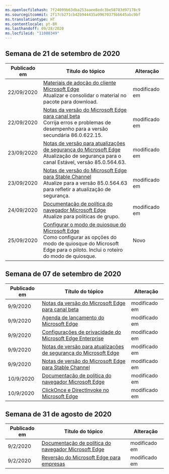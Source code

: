 ```yaml
---
ms.openlocfilehash: 7f24099b63dba253aaee8edc3be58783d97178c9
ms.sourcegitcommit: 2f17cb271cb42b944435a99670375bb645abc9bf
ms.translationtype: HT
ms.contentlocale: pt-BR
ms.lasthandoff: 09/28/2020
ms.locfileid: "11088349"
---
```

<!-- This file is generated automatically each week. Changes made to this file will be overwritten.-->




## Semana de 21 de setembro de 2020


| Publicado em |Título do tópico | Alteração |
|------|------------|--------|
| 22/09/2020 | [Materiais de adoção do cliente Microsoft Edge](/DeployEdge/microsoft-edge-customer-adoption-kit)<br>Atualizar e consolidar o material no pacote para download. | modificado em |
| 22/09/2020 | [Notas da versão do Microsoft Edge para canal beta](/DeployEdge/microsoft-edge-relnote-beta-channel)<br>Corrija erros e problemas de desempenho para a versão secundária 86.0.622.15. | modificado em |
| 23/09/2020 | [Notas de versão para atualizações de segurança do Microsoft Edge](/DeployEdge/microsoft-edge-relnotes-security)<br>Atualização de segurança para o canal Estável, versão 85.0.564.63. | modificado em |
| 23/09/2020 | [Notas de versão do Microsoft Edge para Stable Channel](/DeployEdge/microsoft-edge-relnote-stable-channel)<br>Atualize para a versão 85.0.564.63 para refletir a atualização de segurança. | modificado em |
| 24/09/2020 | [Documentação de política do navegador Microsoft Edge](/DeployEdge/microsoft-edge-policies)<br>Atualize para políticas de grupo. | modificado em |
| 25/09/2020 | [Configurar o modo de quiosque do Microsoft Edge](/DeployEdge/microsoft-edge-configure-kiosk-mode)<br>Como configurar as opções do modo de quiosque do Microsoft Edge para o piloto. Inclui o roteiro do modo de quiosque. | Novo |


## Semana de 07 de setembro de 2020


| Publicado em |Título do tópico | Alteração |
|------|------------|--------|
| 9/9/2020 | [Notas da versão do Microsoft Edge para canal beta](/DeployEdge/microsoft-edge-relnote-beta-channel) | modificado em |
| 9/9/2020 | [Agenda de lançamento do Microsoft Edge](/DeployEdge/microsoft-edge-release-schedule) | modificado em |
| 9/9/2020 | [Configurações de privacidade do Microsoft Edge Enterprise](/DeployEdge/microsoft-edge-enterprise-privacy-settings) | modificado em |
| 9/9/2020 | [Notas de versão para atualizações de segurança do Microsoft Edge](/DeployEdge/microsoft-edge-relnotes-security) | modificado em |
| 9/9/2020 | [Notas de versão do Microsoft Edge para Stable Channel](/DeployEdge/microsoft-edge-relnote-stable-channel) | modificado em |
| 10/9/2020 | [Documentação de política do navegador Microsoft Edge](/DeployEdge/microsoft-edge-policies) | modificado em |
| 10/9/2020 | [ClickOnce e DirectInvoke no Microsoft Edge](/DeployEdge/edge-learn-more-co-di) | modificado em |


## Semana de 31 de agosto de 2020


| Publicado em |Título do tópico | Alteração |
|------|------------|--------|
| 9/2/2020 | [Documentação de política do navegador Microsoft Edge](/DeployEdge/microsoft-edge-policies) | modificado em |
| 9/2/2020 | [Reversão do Microsoft Edge para empresas](/DeployEdge/edge-learnmore-rollback) | modificado em |